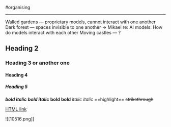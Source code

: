 #organising
- --
Walled gardens — proprietary models, cannot interact with one another
Dark forest — spaces invisible to one another
-> Mikael re: AI models: How do models interact with each other
Moving castles — ?

## Heading 2
### Heading 3 or another one
#### Heading 4
##### Heading 5

***bold italic*** ___bold italic___
**bold** __bold__
*italic* _italic_
==highlight==
~~strikethrough~~

[HTML link](https://mborn.eu)

![[10516.png]]